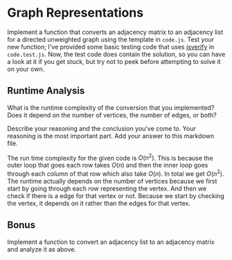 # Graph Representations

Implement a function that converts an adjacency matrix to an adjacency list for
a directed unweighted graph using the template in `code.js`. Test your new
function; I've provided some basic testing code that uses
[jsverify](https://jsverify.github.io/) in `code.test.js`. Now, the test code
does contain the solution, so you can have a look at it if you get stuck, but
try not to peek before attempting to solve it on your own.

## Runtime Analysis

What is the runtime complexity of the conversion that you implemented? Does it
depend on the number of vertices, the number of edges, or both?

Describe your reasoning and the conclusion you've come to. Your reasoning is the
most important part. Add your answer to this markdown file.

The run time complexity for the given code is $O(n^2)$. This is because the outer loop that goes each row takes $O(n)$ and then the inner loop goes through each column of that row which also take $O(n)$. In total we get $O(n^2)$. The runtime actually depends on the number of vertices because we first start by going through each row representing the vertex. And then we check if there is a edge for that vertex or not. Because we start by checking the vertex, it depends on it rather than the edges for that vertex.









## Bonus

Implement a function to convert an adjacency list to an adjacency matrix and
analyze it as above.
